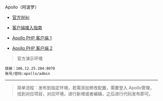 Apollo（阿波罗）

* [官方Wiki](https://github.com/ctripcorp/apollo/wiki)

* [客户端接入指南](https://github.com/ctripcorp/apollo/wiki/%E5%85%B6%E5%AE%83%E8%AF%AD%E8%A8%80%E5%AE%A2%E6%88%B7%E7%AB%AF%E6%8E%A5%E5%85%A5%E6%8C%87%E5%8D%97)

* [Apollo PHP 客户端 1](https://github.com/multilinguals/apollo-php-client)
* [Apollo PHP 客户端 2](https://github.com/wowjohn/apollo-symfony)

> 官方演示环境
```text
链接：106.12.25.204:8070
账号/密码:apollo/admin
```

-----------

> 简单流程：发布到指定环境，若需添加修改配置，需要登入 Apollo管理，找到对应项目，对应环境，进行新增或者编辑，之后进行代码发布即可。
